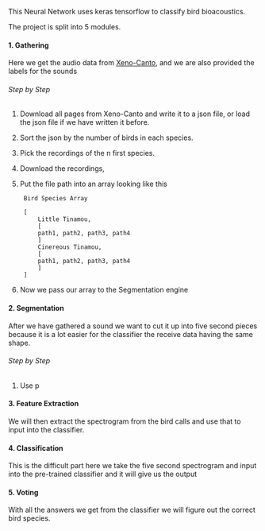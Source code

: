 This Neural Network uses keras tensorflow to classify bird bioacoustics.

The project is split into 5 modules.


#### 1. Gathering
Here we get the audio data from [Xeno-Canto](http://xeno-canto.org/), and we are also provided the labels for the sounds
###### Step by Step
1. Download all pages from Xeno-Canto and write it to a json file, or load the json file if we have written it before.
2. Sort the json by the number of birds in each species.
3. Pick the recordings of the n first species.
4. Download the recordings,
5. Put the file path into an array looking like this

        Bird Species Array

        [
            Little Tinamou,
            [
            path1, path2, path3, path4
            ]
            Cinereous Tinamou,
            [
            path1, path2, path3, path4
            ]
        ]
6. Now we pass our array to the Segmentation engine

#### 2. Segmentation
After we have gathered a sound we want to cut it up into five second pieces because it is a lot easier for the classifier the receive data having the same shape.




###### Step by Step
1. Use p



#### 3. Feature Extraction  
We will then extract the spectrogram from the bird calls and use that to input into the classifier.

#### 4. Classification
This is the difficult part here we take the five second spectrogram and input into the pre-trained classifier and it will give us the output

#### 5. Voting

With all the answers we get from the classifier we will figure out the correct bird species.
